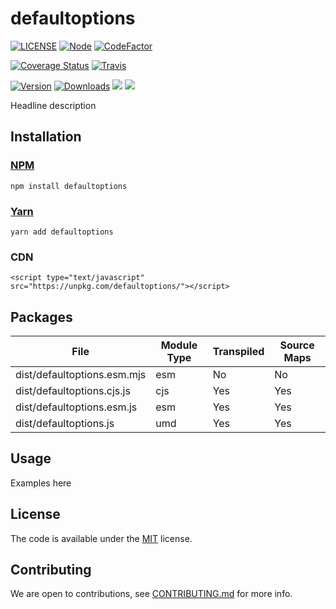 # defaultoptions
<!-- badge -->
[![LICENSE](https://img.shields.io/github/license/victornpb/defaultoptions?style=flat-square)](LICENSE)
[![Node](https://img.shields.io/node/v/defaultoptions.svg?style=flat-square)](package.json)
[![CodeFactor](https://www.codefactor.io/repository/github/victornpb/defaultoptions/badge?style=flat-square)](https://www.codefactor.io/repository/github/victornpb/defaultoptions)

[![Coverage Status](https://img.shields.io/coveralls/victornpb/defaultoptions.svg?style=flat-square)](https://coveralls.io/github/victornpb/defaultoptions)
[![Travis](https://img.shields.io/travis/victornpb/defaultoptions/master.svg?style=flat-square)](https://travis-ci.org/victornpb/defaultoptions)

[![Version](https://img.shields.io/npm/v/defaultoptions.svg?style=flat-square)](https://www.npmjs.com/package/defaultoptions)
[![Downloads](https://img.shields.io/npm/dt/defaultoptions.svg?style=flat-square)](https://www.npmjs.com/package/defaultoptions)
[![](https://img.shields.io/bundlephobia/minzip/defaultoptions?style=flat-square)](https://www.npmjs.com/package/defaultoptions)
[![](https://img.shields.io/tokei/lines/github/victornpb/defaultoptions?style=flat-square)](https://www.npmjs.com/package/defaultoptions)
<!-- endbadge -->

Headline description

## Installation

### [NPM](https://npmjs.com/package/defaultoptions)

    npm install defaultoptions
### [Yarn](https://github.com/yarnpkg/yarn)

    yarn add defaultoptions

### CDN

    <script type="text/javascript" src="https://unpkg.com/defaultoptions/"></script>

## Packages

<!-- Output table (auto generated do not modify) -->

| File                        | Module Type | Transpiled | Source Maps |
|-----------------------------|-------------|------------|-------------|
| dist/defaultoptions.esm.mjs | esm         | No         | No          |
| dist/defaultoptions.cjs.js  | cjs         | Yes        | Yes         |
| dist/defaultoptions.esm.js  | esm         | Yes        | Yes         |
| dist/defaultoptions.js      | umd         | Yes        | Yes         |

<!-- END -->


## Usage

Examples here

## License

The code is available under the [MIT](LICENSE) license.

## Contributing

We are open to contributions, see [CONTRIBUTING.md](CONTRIBUTING.md) for more info.
